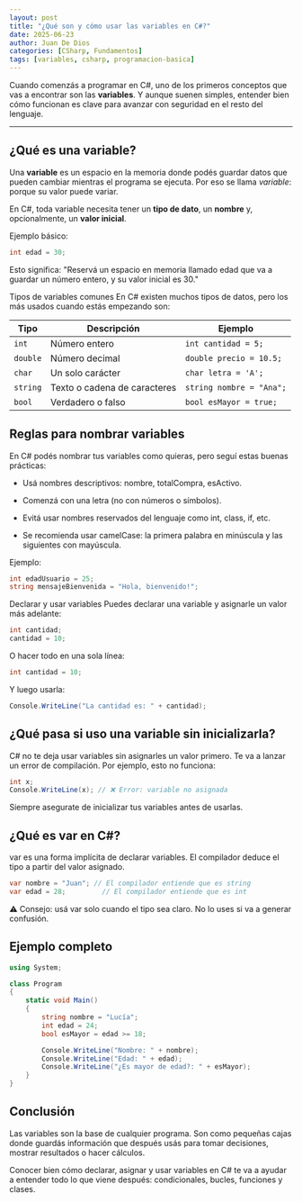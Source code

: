```yaml
---
layout: post
title: "¿Qué son y cómo usar las variables en C#?"
date: 2025-06-23
author: Juan De Dios
categories: [CSharp, Fundamentos]
tags: [variables, csharp, programacion-basica]
---
```


Cuando comenzás a programar en C#, uno de los primeros conceptos que vas a encontrar son las **variables**. Y aunque suenen simples, entender bien cómo funcionan es clave para avanzar con seguridad en el resto del lenguaje.

---

## ¿Qué es una variable?

Una **variable** es un espacio en la memoria donde podés guardar datos que pueden cambiar mientras el programa se ejecuta. Por eso se llama *variable*: porque su valor puede variar.

En C#, toda variable necesita tener un **tipo de dato**, un **nombre** y, opcionalmente, un **valor inicial**.

Ejemplo básico:

```csharp
int edad = 30;
```

Esto significa: "Reservá un espacio en memoria llamado edad que va a guardar un número entero, y su valor inicial es 30."

Tipos de variables comunes
En C# existen muchos tipos de datos, pero los más usados cuando estás empezando son:

| Tipo     | Descripción                  | Ejemplo                  |
| -------- | ---------------------------- | ------------------------ |
| `int`    | Número entero                | `int cantidad = 5;`      |
| `double` | Número decimal               | `double precio = 10.5;`  |
| `char`   | Un solo carácter             | `char letra = 'A';`      |
| `string` | Texto o cadena de caracteres | `string nombre = "Ana";` |
| `bool`   | Verdadero o falso            | `bool esMayor = true;`   |

## Reglas para nombrar variables
En C# podés nombrar tus variables como quieras, pero seguí estas buenas prácticas:

- Usá nombres descriptivos: nombre, totalCompra, esActivo.

- Comenzá con una letra (no con números o símbolos).

- Evitá usar nombres reservados del lenguaje como int, class, if, etc.

- Se recomienda usar camelCase: la primera palabra en minúscula y las siguientes con mayúscula.

Ejemplo:
```csharp
int edadUsuario = 25;
string mensajeBienvenida = "Hola, bienvenido!";
```
Declarar y usar variables
Puedes declarar una variable y asignarle un valor más adelante:
```csharp
int cantidad;
cantidad = 10;
```

O hacer todo en una sola línea:
```csharp
int cantidad = 10;
```

Y luego usarla:
```csharp
Console.WriteLine("La cantidad es: " + cantidad);
```

## ¿Qué pasa si uso una variable sin inicializarla?
C# no te deja usar variables sin asignarles un valor primero. Te va a lanzar un error de compilación. Por ejemplo, esto no funciona:
```csharp
int x;
Console.WriteLine(x); // ❌ Error: variable no asignada
```
Siempre asegurate de inicializar tus variables antes de usarlas.

## ¿Qué es var en C#?
var es una forma implícita de declarar variables. El compilador deduce el tipo a partir del valor asignado.
```csharp
var nombre = "Juan"; // El compilador entiende que es string
var edad = 28;         // El compilador entiende que es int
```
⚠️ Consejo: usá var solo cuando el tipo sea claro. No lo uses si va a generar confusión.


## Ejemplo completo
```csharp
using System;

class Program
{
    static void Main()
    {
        string nombre = "Lucía";
        int edad = 24;
        bool esMayor = edad >= 18;

        Console.WriteLine("Nombre: " + nombre);
        Console.WriteLine("Edad: " + edad);
        Console.WriteLine("¿Es mayor de edad?: " + esMayor);
    }
}
```

## Conclusión
Las variables son la base de cualquier programa. Son como pequeñas cajas donde guardás información que después usás para tomar decisiones, mostrar resultados o hacer cálculos.

Conocer bien cómo declarar, asignar y usar variables en C# te va a ayudar a entender todo lo que viene después: condicionales, bucles, funciones y clases.
